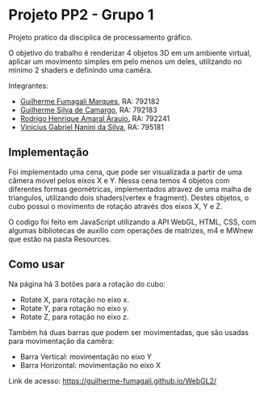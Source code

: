 # Projeto PP2 - Grupo 1
Projeto pratico da disciplica de processamento gráfico. 

O objetivo do trabalho é renderizar 4 objetos 3D em um ambiente virtual, aplicar um movimento simples em pelo menos um deles, utilizando no minimo 2 shaders e definindo uma camêra.

Integrantes: 
  - [Guilherme Fumagali Marques](https://github.com/Guilherme-Fumagali),        RA: 792182
  - [Guilherme Silva de Camargo](https://github.com/guilhermesdc),        RA: 792183
  - [Rodrigo Henrique Amaral Araujo](https://github.com/rodrigoamral),    RA: 792241
  - [Vinicius Gabriel Nanini da Silva](https://github.com/N4NiNi),  RA: 795181

## Implementação

Foi implementado uma cena, que pode ser visualizada a partir de uma câmera movel pelos eixos X e Y. Nessa cena temos 4 objetos com diferentes formas geométricas, implementados atravez de uma malha de triangulos, utilizando dois shaders(vertex e fragment). Destes objetos, o cubo possui o movimento de rotação através dos eixos X, Y e Z.

O codigo foi feito em JavaScript utilizando a API WebGL, HTML, CSS, com algumas bibliotecas de auxílio com operações de matrizes, m4 e MWnew que estão na pasta Resources.

## Como usar

Na página há 3 botões para a rotação do cubo: 
  - Rotate X, para rotação no eixo x.
  - Rotate Y, para rotação no eixo y.
  - Rotate Z, para rotação no eixo z. 

Também há duas barras que podem ser movimentadas, que são usadas para movimentação da camêra: 
  - Barra Vertical: movimentação no eixo Y
  - Barra Horizontal: movimentação no eixo X
  
Link de acesso: https://guilherme-fumagali.github.io/WebGL2/
